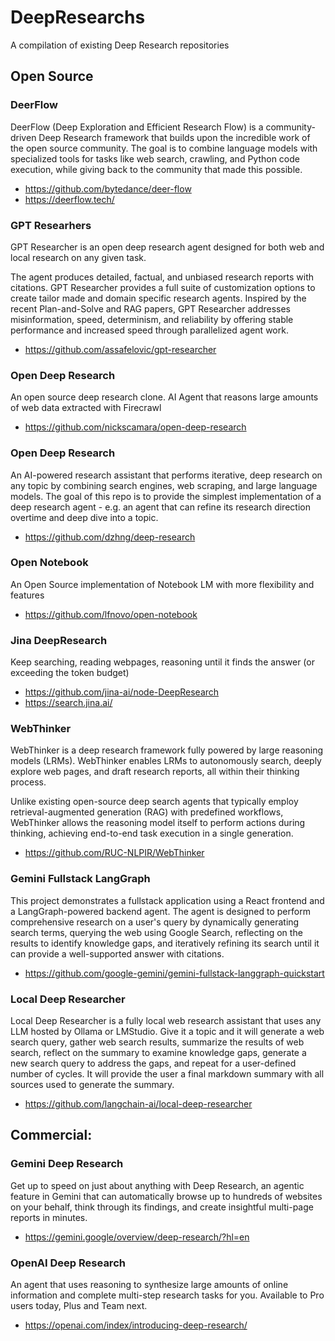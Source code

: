 # DeepResearchs
A compilation of existing Deep Research repositories

## Open Source

### DeerFlow
DeerFlow (Deep Exploration and Efficient Research Flow) is a community-driven Deep Research framework 
that builds upon the incredible work of the open source community. The goal is to combine language 
models with specialized tools for tasks like web search, crawling, and Python code execution, while 
giving back to the community that made this possible.
- https://github.com/bytedance/deer-flow
- https://deerflow.tech/
### GPT Researhers
GPT Researcher is an open deep research agent designed for both web and local research on any given task.

The agent produces detailed, factual, and unbiased research reports with citations. GPT Researcher 
provides a full suite of customization options to create tailor made and domain specific research 
agents. Inspired by the recent Plan-and-Solve and RAG papers, GPT Researcher addresses misinformation, 
speed, determinism, and reliability by offering stable performance and increased speed through 
parallelized agent work.

- https://github.com/assafelovic/gpt-researcher

### Open Deep Research
An open source deep research clone. AI Agent that reasons large amounts of web data extracted with Firecrawl
- https://github.com/nickscamara/open-deep-research

### Open Deep Research
An AI-powered research assistant that performs iterative, deep research on any topic by combining search engines, 
web scraping, and large language models. The goal of this repo is to provide the simplest implementation of a 
deep research agent - e.g. an agent that can refine its research direction overtime and deep dive into a topic.
- https://github.com/dzhng/deep-research

### Open Notebook
An Open Source implementation of Notebook LM with more flexibility and features
- https://github.com/lfnovo/open-notebook

### Jina DeepResearch
Keep searching, reading webpages, reasoning until it finds the answer (or exceeding the token budget)
- https://github.com/jina-ai/node-DeepResearch
- https://search.jina.ai/

### WebThinker
WebThinker is a deep research framework fully powered by large reasoning models (LRMs).
WebThinker enables LRMs to autonomously search, deeply explore web pages, and draft research 
reports, all within their thinking process.

Unlike existing open-source deep search agents that typically employ retrieval-augmented generation (RAG)
with predefined workflows, WebThinker allows the reasoning model itself to perform actions during 
thinking, achieving end-to-end task execution in a single generation.
- https://github.com/RUC-NLPIR/WebThinker

### Gemini Fullstack LangGraph
This project demonstrates a fullstack application using a React frontend and a LangGraph-powered 
backend agent. The agent is designed to perform comprehensive research on a user's query by
dynamically generating search terms, querying the web using Google Search, reflecting on the 
results to identify knowledge gaps, and iteratively refining its search until it can provide 
a well-supported answer with citations. 
- https://github.com/google-gemini/gemini-fullstack-langgraph-quickstart

### Local Deep Researcher
Local Deep Researcher is a fully local web research assistant that uses any LLM hosted by Ollama 
or LMStudio. Give it a topic and it will generate a web search query, gather web search results, 
summarize the results of web search, reflect on the summary to examine knowledge gaps, generate 
a new search query to address the gaps, and repeat for a user-defined number of cycles. 
It will provide the user a final markdown summary with all sources used to generate the summary.
- https://github.com/langchain-ai/local-deep-researcher

## Commercial:
### Gemini Deep Research
Get up to speed on just about anything with Deep Research, an agentic feature in Gemini that 
can automatically browse up to hundreds of websites on your behalf, think through its findings, 
and create insightful multi-page reports in minutes.
- https://gemini.google/overview/deep-research/?hl=en

### OpenAI Deep Research
An agent that uses reasoning to synthesize large amounts of online information and complete 
multi-step research tasks for you. Available to Pro users today, Plus and Team next.
- https://openai.com/index/introducing-deep-research/

